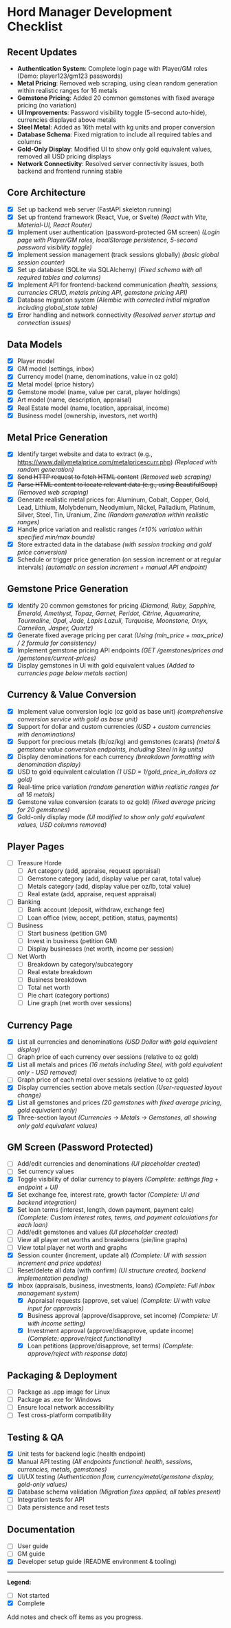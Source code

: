 # Hord Manager Development Checklist

## Recent Updates
- **Authentication System**: Complete login page with Player/GM roles (Demo: player123/gm123 passwords)
- **Metal Pricing**: Removed web scraping, using clean random generation within realistic ranges for 16 metals
- **Gemstone Pricing**: Added 20 common gemstones with fixed average pricing (no variation)
- **UI Improvements**: Password visibility toggle (5-second auto-hide), currencies displayed above metals
- **Steel Metal**: Added as 16th metal with kg units and proper conversion
- **Database Schema**: Fixed migration to include all required tables and columns
- **Gold-Only Display**: Modified UI to show only gold equivalent values, removed all USD pricing displays
- **Network Connectivity**: Resolved server connectivity issues, both backend and frontend running stable

## Core Architecture

- [x] Set up backend web server (FastAPI skeleton running)
- [x] Set up frontend framework (React, Vue, or Svelte) *(React with Vite, Material-UI, React Router)*
- [x] Implement user authentication (password-protected GM screen) *(Login page with Player/GM roles, localStorage persistence, 5-second password visibility toggle)*
- [x] Implement session management (track sessions globally) *(basic global session counter)*
- [x] Set up database (SQLite via SQLAlchemy) *(Fixed schema with all required tables and columns)*
- [x] Implement API for frontend-backend communication *(health, sessions, currencies CRUD, metals pricing API, gemstone pricing API)*
- [x] Database migration system *(Alembic with corrected initial migration including global_state table)*
- [x] Error handling and network connectivity *(Resolved server startup and connection issues)*

## Data Models

- [x] Player model
- [x] GM model (settings, inbox)
- [x] Currency model (name, denominations, value in oz gold)
- [x] Metal model (price history)
- [x] Gemstone model (name, value per carat, player holdings)
- [x] Art model (name, description, appraisal)
- [x] Real Estate model (name, location, appraisal, income)
- [x] Business model (ownership, investors, net worth)

## Metal Price Generation

- [x] Identify target website and data to extract (e.g., <https://www.dailymetalprice.com/metalpricescurr.php>) *(Replaced with random generation)*
- [x] ~~Send HTTP request to fetch HTML content~~ *(Removed web scraping)*
- [x] ~~Parse HTML content to locate relevant data (e.g., using BeautifulSoup)~~ *(Removed web scraping)*
- [x] Generate realistic metal prices for: Aluminum, Cobalt, Copper, Gold, Lead, Lithium, Molybdenum, Neodymium, Nickel, Palladium, Platinum, Silver, Steel, Tin, Uranium, Zinc *(Random generation within realistic ranges)*
- [x] Handle price variation and realistic ranges *(±10% variation within specified min/max bounds)*
- [x] Store extracted data in the database *(with session tracking and gold price conversion)*
- [x] Schedule or trigger price generation (on session increment or at regular intervals) *(automatic on session increment + manual API endpoint)*

## Gemstone Price Generation

- [x] Identify 20 common gemstones for pricing *(Diamond, Ruby, Sapphire, Emerald, Amethyst, Topaz, Garnet, Peridot, Citrine, Aquamarine, Tourmaline, Opal, Jade, Lapis Lazuli, Turquoise, Moonstone, Onyx, Carnelian, Jasper, Quartz)*
- [x] Generate fixed average pricing per carat *(Using (min_price + max_price) / 2 formula for consistency)*
- [x] Implement gemstone pricing API endpoints *(GET /gemstones/prices and /gemstones/current-prices)*
- [x] Display gemstones in UI with gold equivalent values *(Added to currencies page below metals section)*

## Currency & Value Conversion

- [x] Implement value conversion logic (oz gold as base unit) *(comprehensive conversion service with gold as base unit)*
- [x] Support for dollar and custom currencies *(USD + custom currencies with denominations)*
- [x] Support for precious metals (lb/oz/kg) and gemstones (carats) *(metal & gemstone value conversion endpoints, including Steel in kg units)*
- [x] Display denominations for each currency *(breakdown formatting with denomination display)*
- [x] USD to gold equivalent calculation *(1 USD = 1/gold_price_in_dollars oz gold)*
- [x] Real-time price variation *(random generation within realistic ranges for all 16 metals)*
- [x] Gemstone value conversion (carats to oz gold) *(Fixed average pricing for 20 gemstones)*
- [x] Gold-only display mode *(UI modified to show only gold equivalent values, USD columns removed)*

## Player Pages

- [ ] Treasure Horde
  - [ ] Art category (add, appraise, request appraisal)
  - [ ] Gemstone category (add, display value per carat, total value)
  - [ ] Metals category (add, display value per oz/lb, total value)
  - [ ] Real estate (add, appraise, request appraisal)
- [ ] Banking
  - [ ] Bank account (deposit, withdraw, exchange fee)
  - [ ] Loan office (view, accept, petition, status, payments)
- [ ] Business
  - [ ] Start business (petition GM)
  - [ ] Invest in business (petition GM)
  - [ ] Display businesses (net worth, income per session)
- [ ] Net Worth
  - [ ] Breakdown by category/subcategory
  - [ ] Real estate breakdown
  - [ ] Business breakdown
  - [ ] Total net worth
  - [ ] Pie chart (category portions)
  - [ ] Line graph (net worth over sessions)

## Currency Page

- [x] List all currencies and denominations *(USD Dollar with gold equivalent display)*
- [ ] Graph price of each currency over sessions (relative to oz gold)
- [x] List all metals and prices *(16 metals including Steel, with gold equivalent only - USD removed)*
- [ ] Graph price of each metal over sessions (relative to oz gold)
- [x] Display currencies section above metals section *(User-requested layout change)*
- [x] List all gemstones and prices *(20 gemstones with fixed average pricing, gold equivalent only)*
- [x] Three-section layout *(Currencies → Metals → Gemstones, all showing only gold equivalent values)*

## GM Screen (Password Protected)

- [ ] Add/edit currencies and denominations *(UI placeholder created)*
- [ ] Set currency values
- [x] Toggle visibility of dollar currency to players *(Complete: settings flag + endpoint + UI)*
- [x] Set exchange fee, interest rate, growth factor *(Complete: UI and backend integration)*
- [x] Set loan terms (interest, length, down payment, payment calc) *(Complete: Custom interest rates, terms, and payment calculations for each loan)*
- [ ] Add/edit gemstones and values *(UI placeholder created)*
- [ ] View all player net worths and breakdowns (pie/line graphs)
- [ ] View total player net worth and graphs
- [x] Session counter (increment, update all) *(Complete: UI with session increment and price updates)*
- [ ] Reset/delete all data (with confirm) *(UI structure created, backend implementation pending)*
- [x] Inbox (appraisals, business, investments, loans) *(Complete: Full inbox management system)*
  - [x] Appraisal requests (approve, set value) *(Complete: UI with value input for approvals)*
  - [x] Business approval (approve/disapprove, set income) *(Complete: UI with income setting)*
  - [x] Investment approval (approve/disapprove, update income) *(Complete: approve/reject functionality)*
  - [x] Loan petitions (approve/disapprove, set terms) *(Complete: approve/reject with response data)*

## Packaging & Deployment

- [ ] Package as .app image for Linux
- [ ] Package as .exe for Windows
- [ ] Ensure local network accessibility
- [ ] Test cross-platform compatibility

## Testing & QA

- [x] Unit tests for backend logic (health endpoint)
- [x] Manual API testing *(All endpoints functional: health, sessions, currencies, metals, gemstones)*
- [x] UI/UX testing *(Authentication flow, currency/metal/gemstone display, gold-only values)*
- [x] Database schema validation *(Migration fixes applied, all tables present)*
- [ ] Integration tests for API
- [ ] Data persistence and reset tests

## Documentation

- [ ] User guide
- [ ] GM guide
- [x] Developer setup guide (README environment & tooling)

---

**Legend:**

- [ ] Not started
- [x] Complete

Add notes and check off items as you progress.
